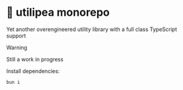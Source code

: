 # 🫛 utilipea monorepo

Yet another overengineered utility library with a full class TypeScript support

> [!WARNING]  
> Still a work in progress 


Install dependencies:

```bash
bun i
```

